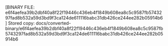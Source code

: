 [BINARY FILE: e6f4aefea39b2dbf40a8f22f19446c436eb4f1849b608ea8c5c9587fb5743297fad8b532a59d3bd9f3ca124de611116babc31db426ce244ee282b05914b6]
Stored copy: docs/converted-binary/e6f4aefea39b2dbf40a8f22f19446c436eb4f1849b608ea8c5c9587fb5743297fad8b532a59d3bd9f3ca124de611116babc31db426ce244ee282b05914b6

